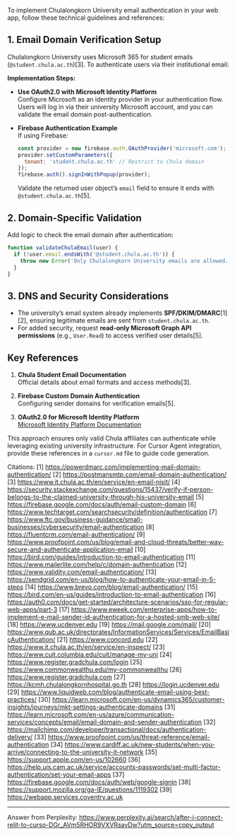 To implement Chulalongkorn University email authentication in your web app, follow these technical guidelines and references:

## 1. **Email Domain Verification Setup**
Chulalongkorn University uses Microsoft 365 for student emails (`@student.chula.ac.th`)[3]. To authenticate users via their institutional email:

**Implementation Steps:**
- **Use OAuth2.0 with Microsoft Identity Platform**  
  Configure Microsoft as an identity provider in your authentication flow. Users will log in via their university Microsoft account, and you can validate the email domain post-authentication.

- **Firebase Authentication Example**  
  If using Firebase:
  ```javascript
  const provider = new firebase.auth.OAuthProvider('microsoft.com');
  provider.setCustomParameters({
    tenant: 'student.chula.ac.th' // Restrict to Chula domain
  });
  firebase.auth().signInWithPopup(provider);
  ```
  Validate the returned user object’s `email` field to ensure it ends with `@student.chula.ac.th`[5].

## 2. **Domain-Specific Validation**
Add logic to check the email domain after authentication:
```javascript
function validateChulaEmail(user) {
  if (!user.email.endsWith('@student.chula.ac.th')) {
    throw new Error('Only Chulalongkorn University emails are allowed.');
  }
}
```

## 3. **DNS and Security Considerations**
- The university’s email system already implements **SPF/DKIM/DMARC**[1][2], ensuring legitimate emails are sent from `student.chula.ac.th`.
- For added security, request **read-only Microsoft Graph API permissions** (e.g., `User.Read`) to access verified user details[5].

## Key References
1. **Chula Student Email Documentation**  
   Official details about email formats and access methods[3].

2. **Firebase Custom Domain Authentication**  
   Configuring sender domains for verification emails[5].

3. **OAuth2.0 for Microsoft Identity Platform**  
   [Microsoft Identity Platform Documentation](https://learn.microsoft.com/en-us/azure/active-directory/develop/v2-oauth2-auth-code-flow)

This approach ensures only valid Chula affiliates can authenticate while leveraging existing university infrastructure. For Cursor Agent integration, provide these references in a `cursor.md` file to guide code generation.

Citations:
[1] https://powerdmarc.com/implementing-mail-domain-authentication/
[2] https://postmansmtp.com/email-domain-authentication/
[3] https://www.it.chula.ac.th/en/service/en-email-nisit/
[4] https://security.stackexchange.com/questions/15437/verify-if-person-belongs-to-the-claimed-university-through-his-university-email
[5] https://firebase.google.com/docs/auth/email-custom-domain
[6] https://www.techtarget.com/searchsecurity/definition/authentication
[7] https://www.ftc.gov/business-guidance/small-businesses/cybersecurity/email-authentication
[8] https://fluentcrm.com/email-authentication/
[9] https://www.proofpoint.com/us/blog/email-and-cloud-threats/better-way-secure-and-authenticate-application-email
[10] https://bird.com/guides/introduction-to-email-authentication
[11] https://www.mailerlite.com/help/c/domain-authentication
[12] https://www.validity.com/email-authentication/
[13] https://sendgrid.com/en-us/blog/how-to-authenticate-your-email-in-5-steps
[14] https://www.brevo.com/blog/email-authentication/
[15] https://bird.com/en-us/guides/introduction-to-email-authentication
[16] https://auth0.com/docs/get-started/architecture-scenarios/sso-for-regular-web-apps/part-3
[17] https://www.eweek.com/enterprise-apps/how-to-implement-e-mail-sender-id-authentication-for-a-hosted-smb-web-site/
[18] https://www.ucdenver.edu
[19] https://mail.google.com/mail/
[20] https://www.qub.ac.uk/directorates/InformationServices/Services/EmailBasicAuthentication/
[21] https://www.concord.edu
[22] https://www.it.chula.ac.th/en/service/en-inspect/
[23] https://www.cuit.columbia.edu/cuit/manage-my-uni
[24] https://www.register.gradchula.com/login
[25] https://www.commonwealthu.edu/my-commonwealthu
[26] https://www.register.gradchula.com
[27] https://kcmh.chulalongkornhospital.go.th
[28] https://login.ucdenver.edu
[29] https://www.liquidweb.com/blog/authenticate-email-using-best-practices/
[30] https://learn.microsoft.com/en-us/dynamics365/customer-insights/journeys/mkt-settings-authenticate-domains
[31] https://learn.microsoft.com/en-us/azure/communication-services/concepts/email/email-domain-and-sender-authentication
[32] https://mailchimp.com/developer/transactional/docs/authentication-delivery/
[33] https://www.proofpoint.com/us/threat-reference/email-authentication
[34] https://www.cardiff.ac.uk/new-students/when-you-arrive/connecting-to-the-university-it-network
[35] https://support.apple.com/en-us/102660
[36] https://help.uis.cam.ac.uk/service/accounts-passwords/set-multi-factor-authentication/set-your-email-apps
[37] https://firebase.google.com/docs/auth/web/google-signin
[38] https://support.mozilla.org/ga-IE/questions/1119302
[39] https://webapp.services.coventry.ac.uk

---
Answer from Perplexity: https://www.perplexity.ai/search/after-i-connect-relit-to-curso-DGr_AVm5RHOR9VXVRsavDw?utm_source=copy_output